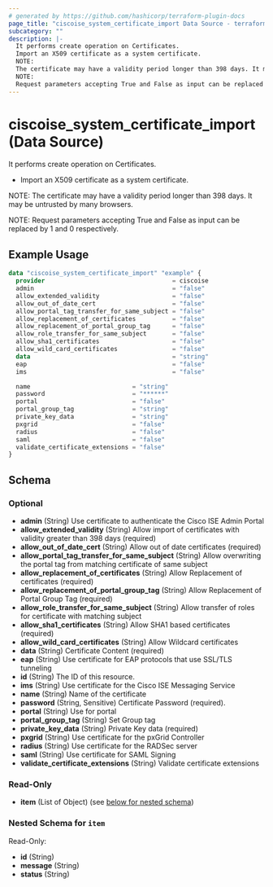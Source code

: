 ```yaml
---
# generated by https://github.com/hashicorp/terraform-plugin-docs
page_title: "ciscoise_system_certificate_import Data Source - terraform-provider-ciscoise"
subcategory: ""
description: |-
  It performs create operation on Certificates.
  Import an X509 certificate as a system certificate.
  NOTE:
  The certificate may have a validity period longer than 398 days. It may be untrusted by many browsers.
  NOTE:
  Request parameters accepting True and False as input can be replaced by 1 and 0 respectively.
---
```


# ciscoise_system_certificate_import (Data Source)

It performs create operation on Certificates.

- Import an X509 certificate as a system certificate.

NOTE:
The certificate may have a validity period longer than 398 days. It may be untrusted by many browsers.

NOTE:
Request parameters accepting True and False as input can be replaced by 1 and 0 respectively.

## Example Usage

```terraform
data "ciscoise_system_certificate_import" "example" {
  provider                                   = ciscoise
  admin                                      = "false"
  allow_extended_validity                    = "false"
  allow_out_of_date_cert                     = "false"
  allow_portal_tag_transfer_for_same_subject = "false"
  allow_replacement_of_certificates          = "false"
  allow_replacement_of_portal_group_tag      = "false"
  allow_role_transfer_for_same_subject       = "false"
  allow_sha1_certificates                    = "false"
  allow_wild_card_certificates               = "false"
  data                                       = "string"
  eap                                        = "false"
  ims                                        = "false"

  name                            = "string"
  password                        = "******"
  portal                          = "false"
  portal_group_tag                = "string"
  private_key_data                = "string"
  pxgrid                          = "false"
  radius                          = "false"
  saml                            = "false"
  validate_certificate_extensions = "false"
}
```

<!-- schema generated by tfplugindocs -->
## Schema

### Optional

- **admin** (String) Use certificate to authenticate the Cisco ISE Admin Portal
- **allow_extended_validity** (String) Allow import of certificates with validity greater than 398 days (required)
- **allow_out_of_date_cert** (String) Allow out of date certificates (required)
- **allow_portal_tag_transfer_for_same_subject** (String) Allow overwriting the portal tag from matching certificate of same subject
- **allow_replacement_of_certificates** (String) Allow Replacement of certificates (required)
- **allow_replacement_of_portal_group_tag** (String) Allow Replacement of Portal Group Tag (required)
- **allow_role_transfer_for_same_subject** (String) Allow transfer of roles for certificate with matching subject
- **allow_sha1_certificates** (String) Allow SHA1 based certificates (required)
- **allow_wild_card_certificates** (String) Allow Wildcard certificates
- **data** (String) Certificate Content (required)
- **eap** (String) Use certificate for EAP protocols that use SSL/TLS tunneling
- **id** (String) The ID of this resource.
- **ims** (String) Use certificate for the Cisco ISE Messaging Service
- **name** (String) Name of the certificate
- **password** (String, Sensitive) Certificate Password (required).
- **portal** (String) Use for portal
- **portal_group_tag** (String) Set Group tag
- **private_key_data** (String) Private Key data (required)
- **pxgrid** (String) Use certificate for the pxGrid Controller
- **radius** (String) Use certificate for the RADSec server
- **saml** (String) Use certificate for SAML Signing
- **validate_certificate_extensions** (String) Validate certificate extensions

### Read-Only

- **item** (List of Object) (see [below for nested schema](#nestedatt--item))

<a id="nestedatt--item"></a>
### Nested Schema for `item`

Read-Only:

- **id** (String)
- **message** (String)
- **status** (String)


